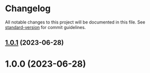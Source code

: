 # Changelog

All notable changes to this project will be documented in this file. See [standard-version](https://github.com/conventional-changelog/standard-version) for commit guidelines.

## [1.0.1](https://github.com/dmnsgn/rollup-plugin-commonjs-named-exports/compare/v1.0.0...v1.0.1) (2023-06-28)



# 1.0.0 (2023-06-28)
